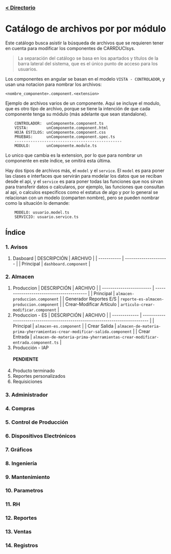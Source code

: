 ### [< Directorio](../directorio.md)

# Catálogo de archivos por por módulo
Este catálogo busca asistir la búsqueda de archivos que se requieren tener
en cuenta para modificar los componentes de CARRDUCIsys.

>La separación del catálogo se basa en los apartados y títulos de la barra lateral
del sistema, que es el único punto de acceso para los usuarios.

Los componentes en angular se basan en el modelo `VISTA - CONTROLADOR`, y usan
una notacion para nombrar los archivos:

```
<nombre_componente>.component.<extension>
```
Ejemplo de archivos varios de un componente. Aqui se incluye el modulo, que es otro tipo
de archivo, porque se tiene la intención de que cada componente tenga su módulo (más adelante
que sean standalone).

``` 
    CONTROLADOR:  unComponente.component.ts
    VISTA:        unComponente.component.html
    HOJA ESTILOS: unComponente.component.css
    PRUEBAS:      unComponente.component.spec.ts
    -----------------------------------------------
    MODULO:       unComponente.module.ts
```

Lo unico que cambia es la extension, por lo que para nombrar un componente en este índice, se omitirá
esta última.

Hay dos tipos de archivos más, el `model` y el `service`. El `model` es para poner las clases e interfaces que servirán para modelar los datos que se reciban desde el api, y el `service` es para
poner todas las funciones que nos sirvan para transferir datos o calcularos, por ejemplo, las funciones
que consultan al api, o calculos especificos como el estatus de algo y por lo general se relacionan
con un modelo (comparten nombre), pero se pueden nombrar como la situación lo demande:

```
    MODELO: usuario.model.ts
    SERVICIO: usuario.service.ts
```




## Índice
### 1. Avisos
1. Dasboard
    | DESCRIPCIÓN | ARCHIVO               |
    | ----------- | --------------------- |
    | Principal   | `dashboard.component` |
### 2. Almacen
1. Produccion
    | DESCRIPCIÓN              | ARCHIVO                                   |
    | ------------------------ | ----------------------------------------- |
    | Principal                | `almacen-produccion.component`            |
    | Generador Reportes E/S   | `reporte-es-almacen-produccion.component` |
    | Crear-Modificar Artículo | `articulo-crear-modificar.component`      |
2. Produccion - ES
    | DESCRIPCIÓN   | ARCHIVO                                                                       |
    | ------------- | ----------------------------------------------------------------------------- |
    | Principal     | `almacen-es.component`                                                        |
    | Crear Salida  | `almacen-de-materia-prima-yherramientas-crear-modificar-salida.component`     |
    | Crear Entrada | `almacen-de-materia-prima-yherramientas-crear-modificar-entrada.component.ts` |
3. Producción - IAP
    #### PENDIENTE
4. Producto terminado
5. Reportes personalizados
6. Requisiciones
### 3. Administrador
### 4. Compras
### 5. Control de Producción
### 6. Dispositivos Electrónicos
### 7. Gráficos
### 8. Ingeniería
### 9. Mantenimiento
### 10. Parametros
### 11. RH
### 12. Reportes
### 13. Ventas
### 14. Registros

